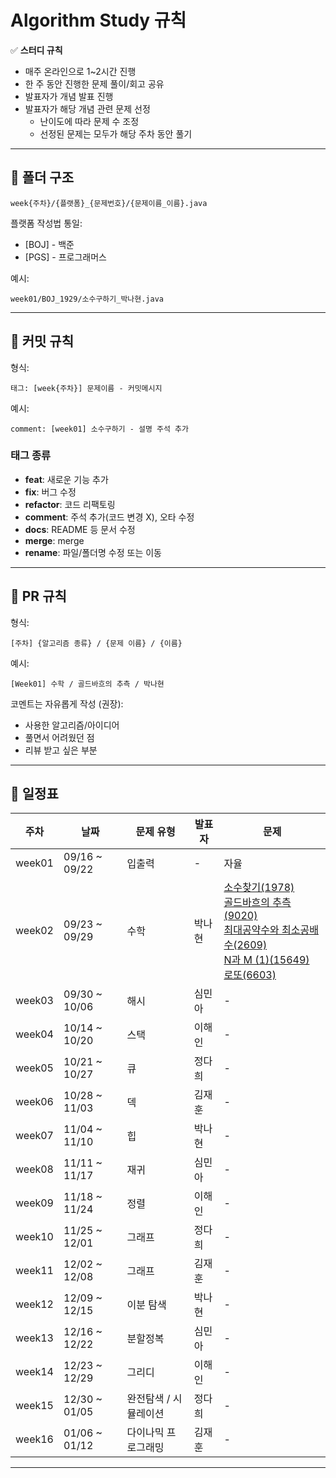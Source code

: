 # Algorithm Study 규칙

✅ **스터디 규칙**

- 매주 온라인으로 1~2시간 진행
- 한 주 동안 진행한 문제 풀이/회고 공유
- 발표자가 개념 발표 진행
- 발표자가 해당 개념 관련 문제 선정
  - 난이도에 따라 문제 수 조정
  - 선정된 문제는 모두가 해당 주차 동안 풀기

---

## 📂 폴더 구조

```
week{주차}/{플랫폼}_{문제번호}/{문제이름_이름}.java
```

플랫폼 작성법 통일:

- [BOJ] - 백준
- [PGS] - 프로그래머스

예시:

```
week01/BOJ_1929/소수구하기_박나현.java
```

---

## 💾 커밋 규칙

형식:

```
태그: [week{주차}] 문제이름 - 커밋메시지
```

예시:

```
comment: [week01] 소수구하기 - 설명 주석 추가
```

### 태그 종류

- **feat**: 새로운 기능 추가
- **fix**: 버그 수정
- **refactor**: 코드 리팩토링
- **comment**: 주석 추가(코드 변경 X), 오타 수정
- **docs**: README 등 문서 수정
- **merge**: merge
- **rename**: 파일/폴더명 수정 또는 이동

---

## 🔀 PR 규칙

형식:

```
[주차] {알고리즘 종류} / {문제 이름} / {이름}
```

예시:

```
[Week01] 수학 / 골드바흐의 추측 / 박나현
```

코멘트는 자유롭게 작성 (권장):

- 사용한 알고리즘/아이디어
- 풀면서 어려웠던 점
- 리뷰 받고 싶은 부분

---

## 📅 일정표

| 주차   | 날짜          | 문제 유형             | 발표자 | 문제                                                                                                                                                                                                                                                                                                                        |
| ------ | ------------- | --------------------- | ------ | --------------------------------------------------------------------------------------------------------------------------------------------------------------------------------------------------------------------------------------------------------------------------------------------------------------------------- |
| week01 | 09/16 ~ 09/22 | 입출력                | -      | 자율                                                                                                                                                                                                                                                                                                                        |
| week02 | 09/23 ~ 09/29 | 수학                  | 박나현 | [소수찾기(1978)](https://www.acmicpc.net/problem/1978) <br> [골드바흐의 추측(9020)](https://www.acmicpc.net/problem/9020) <br> [최대공약수와 최소공배수(2609)](https://www.acmicpc.net/problem/2609) <br> [N과 M (1)(15649)](https://www.acmicpc.net/problem/15649) <br> [로또(6603)](https://www.acmicpc.net/problem/6603) |
| week03 | 09/30 ~ 10/06 | 해시                  | 심민아 | -                                                                                                                                                                                                                                                                                                                           |
| week04 | 10/14 ~ 10/20 | 스택                  | 이해인 | -                                                                                                                                                                                                                                                                                                                           |
| week05 | 10/21 ~ 10/27 | 큐                    | 정다희 | -                                                                                                                                                                                                                                                                                                                           |
| week06 | 10/28 ~ 11/03 | 덱                    | 김재훈 | -                                                                                                                                                                                                                                                                                                                           |
| week07 | 11/04 ~ 11/10 | 힙                    | 박나현 | -                                                                                                                                                                                                                                                                                                                           |
| week08 | 11/11 ~ 11/17 | 재귀                  | 심민아 | -                                                                                                                                                                                                                                                                                                                           |
| week09 | 11/18 ~ 11/24 | 정렬                  | 이해인 | -                                                                                                                                                                                                                                                                                                                           |
| week10 | 11/25 ~ 12/01 | 그래프                | 정다희 | -                                                                                                                                                                                                                                                                                                                           |
| week11 | 12/02 ~ 12/08 | 그래프                | 김재훈 | -                                                                                                                                                                                                                                                                                                                           |
| week12 | 12/09 ~ 12/15 | 이분 탐색             | 박나현 | -                                                                                                                                                                                                                                                                                                                           |
| week13 | 12/16 ~ 12/22 | 분할정복              | 심민아 | -                                                                                                                                                                                                                                                                                                                           |
| week14 | 12/23 ~ 12/29 | 그리디                | 이해인 | -                                                                                                                                                                                                                                                                                                                           |
| week15 | 12/30 ~ 01/05 | 완전탐색 / 시뮬레이션 | 정다희 | -                                                                                                                                                                                                                                                                                                                           |
| week16 | 01/06 ~ 01/12 | 다이나믹 프로그래밍   | 김재훈 | -                                                                                                                                                                                                                                                                                                                           |

---
